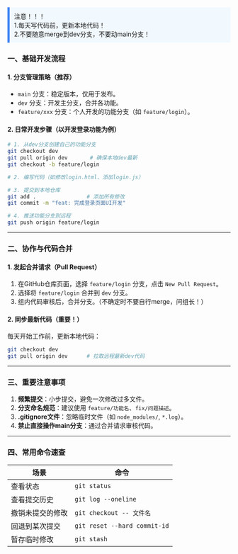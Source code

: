  <div style="background-color:#f1f9ff; border-left: 5px solid #4285f4; padding: 10px; margin-bottom: 10px;">  注意！！！<br>
1.每天写代码前，更新本地代码！<br>
2.不要随意merge到dev分支，不要动main分支！</div>

### **一、基础开发流程**

#### 1. 分支管理策略（推荐）
- `main` 分支：稳定版本，仅用于发布。
- `dev` 分支：开发主分支，合并各功能。
- `feature/xxx` 分支：个人开发的功能分支（如 `feature/login`）。

#### 2. 日常开发步骤（以开发登录功能为例）
```bash
# 1. 从dev分支创建自己的功能分支
git checkout dev
git pull origin dev       # 确保本地dev最新
git checkout -b feature/login

# 2. 编写代码（如修改login.html、添加login.js）

# 3. 提交到本地仓库
git add .                # 添加所有修改
git commit -m "feat: 完成登录页面UI开发"

# 4. 推送功能分支到远程
git push origin feature/login
```

---

### **二、协作与代码合并**
#### 1. 发起合并请求（Pull Request）
1. 在GitHub仓库页面，选择 `feature/login` 分支，点击 `New Pull Request`。
2. 选择将 `feature/login` 合并到 `dev` 分支。
3. 组内代码审核后，合并分支。（不确定时不要自行merge，问组长！）

#### 2. 同步最新代码（重要！）
每天开始工作前，更新本地代码：
```bash
git checkout dev
git pull origin dev      # 拉取远程最新dev代码
```

---

### **三、重要注意事项**
1. **频繁提交**：小步提交，避免一次修改过多文件。
2. **分支命名规范**：建议使用 `feature/功能名`、`fix/问题描述`。
3. **.gitignore文件**：忽略临时文件（如 `node_modules/`, `*.log`）。
4. **禁止直接操作main分支**：通过合并请求审核代码。

---

### **四、常用命令速查**
| 场景             | 命令                         |
| ---------------- | ---------------------------- |
| 查看状态         | `git status`                 |
| 查看提交历史     | `git log --oneline`          |
| 撤销未提交的修改 | `git checkout -- 文件名`     |
| 回退到某次提交   | `git reset --hard commit-id` |
| 暂存临时修改     | `git stash`                  |
